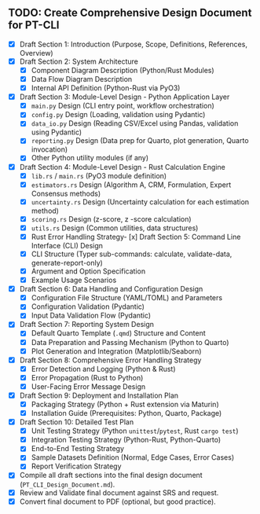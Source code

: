 ## TODO: Create Comprehensive Design Document for PT-CLI

- [x] Draft Section 1: Introduction (Purpose, Scope, Definitions, References, Overview)
- [x] Draft Section 2: System Architecture
    - [x] Component Diagram Description (Python/Rust Modules)
    - [x] Data Flow Diagram Description
    - [x] Internal API Definition (Python-Rust via PyO3)
- [x] Draft Section 3: Module-Level Design - Python Application Layer
    - [x] `main.py` Design (CLI entry point, workflow orchestration)
    - [x] `config.py` Design (Loading, validation using Pydantic)
    - [x] `data_io.py` Design (Reading CSV/Excel using Pandas, validation using Pydantic)
    - [x] `reporting.py` Design (Data prep for Quarto, plot generation, Quarto invocation)
    - [x] Other Python utility modules (if any)
- [x] Draft Section 4: Module-Level Design - Rust Calculation Engine
    - [x] `lib.rs` / `main.rs` (PyO3 module definition)
    - [x] `estimators.rs` Design (Algorithm A, CRM, Formulation, Expert Consensus methods)
    - [x] `uncertainty.rs` Design (Uncertainty calculation for each estimation method)
    - [x] `scoring.rs` Design (z-score, z		-score calculation)
    - [x] `utils.rs` Design (Common utilities, data structures)
    - [x] Rust Error Handling Strategy- [x] Draft Section 5: Command Line Interface (CLI) Design
    - [x] CLI Structure (Typer sub-commands: calculate, validate-data, generate-report-only)
    - [x] Argument and Option Specification
    - [x] Example Usage Scenarios
- [x] Draft Section 6: Data Handling and Configuration Design
    - [x] Configuration File Structure (YAML/TOML) and Parameters
    - [x] Configuration Validation (Pydantic)
    - [x] Input Data Validation Flow (Pydantic)
- [x] Draft Section 7: Reporting System Design
    - [x] Default Quarto Template (`.qmd`) Structure and Content
    - [x] Data Preparation and Passing Mechanism (Python to Quarto)
    - [x] Plot Generation and Integration (Matplotlib/Seaborn)
- [x] Draft Section 8: Comprehensive Error Handling Strategy
    - [x] Error Detection and Logging (Python & Rust)
    - [x] Error Propagation (Rust to Python)
    - [x] User-Facing Error Message Design
- [x] Draft Section 9: Deployment and Installation Plan
    - [x] Packaging Strategy (Python + Rust extension via Maturin)
    - [x] Installation Guide (Prerequisites: Python, Quarto, Package)
- [x] Draft Section 10: Detailed Test Plan
    - [x] Unit Testing Strategy (Python `unittest`/`pytest`, Rust `cargo test`)
    - [x] Integration Testing Strategy (Python-Rust, Python-Quarto)
    - [x] End-to-End Testing Strategy
    - [x] Sample Datasets Definition (Normal, Edge Cases, Error Cases)
    - [x] Report Verification Strategy
- [x] Compile all draft sections into the final design document (`PT_CLI_Design_Document.md`).
- [x] Review and Validate final document against SRS and request.
- [x] Convert final document to PDF (optional, but good practice).
